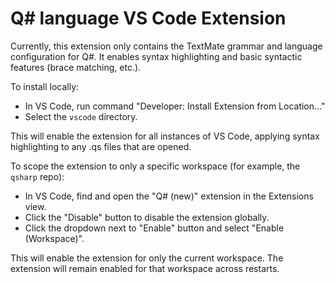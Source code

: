 # Q# language VS Code Extension

Currently, this extension only contains the TextMate grammar and language configuration for Q#. 
It enables syntax highlighting and basic syntactic features (brace matching, etc.).

To install locally:
- In VS Code, run command "Developer: Install Extension from Location..."
- Select the `vscode` directory.

This will enable the extension for all instances of VS Code, applying syntax highlighting to
any .qs files that are opened.

To scope the extension to only a specific workspace (for example, the `qsharp` repo):
- In VS Code, find and open the "Q# (new)" extension in the Extensions view.
- Click the "Disable" button to disable the extension globally.
- Click the dropdown next to "Enable" button and select "Enable (Workspace)".

This will enable the extension for only the current workspace. The extension will remain
enabled for that workspace across restarts.